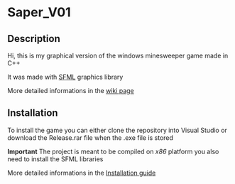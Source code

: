 # Saper_V01

## Description
Hi, this is my graphical version of the windows minesweeper game made in C++

It was made with [SFML](https://www.sfml-dev.org/index.php) graphics library

More detailed informations in the [wiki page](https://github.com/martinrybka2000/Saper_V01/wiki)

## Installation
To install the game you can either clone the repository into Visual Studio or download the Release.rar file when the .exe file is stored


<B>Important</B> The project is meant to be compiled on <I>x86</I> platform you also need to install the SFML libraries

More detailed informations in the [Installation guide](https://github.com/martinrybka2000/Saper_V01/wiki/Installation-guide)
